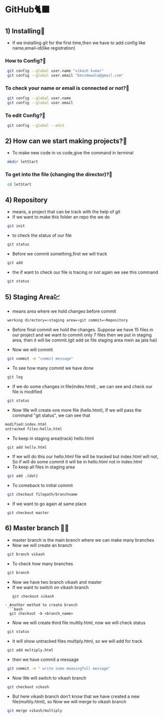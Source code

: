 
# GitHub🐈‍⬛
## 1) Installing🔗
- If we installing git for the first time,then we have to add config like name,email-id(like registration)
### How to Config?🤔

 ```bash
  git config --global user.name "vikash kumar"
  git config --global user.email "becodewala@gmail.com"
```
### To check your name or email is connected or not?🤔
 ```bash
  git config --global user.name 
  git config --global user.email 
```
### To edit Config?🤔
 ```bash
  git config --global --edit  
```
## 2) How can we start making projects?🤔
- To make new code in vs code,give the command in terminal
 ```bash
  mkdir letStart  
```
### To get into the file (changing the director)?🤔
 ```bash
  cd letStart  
```
## 4) Repository
- means, a project that can be track with the help of git
- If we want to make this folder an repo the we do
 ```bash
  git init  
```
- to check the status of our file
 ```bash
  git status  
```
- Before we commit something,first we will track 
 ```bash
  git add  
```
- the if want to check our file is tracing or not again we see this command
 ```bash
  git status  
```
## 5) Staging Area💹

- means area where we hold changes before commit

 ```bash
  working directory=>staging area=>git commit=>Repository  
```
- Before final commit we hold the changes. Suppose we have 15 files in our project and we want to commit only 7 files then we put in staging area, then it will be commit.(git add se file staging area mein aa jata hai)

- Now we will commit
 ```bash
  git commit -m "commit message" 
```
- To see how many commit we have done
 ```bash
  git log  
```
- If we do some changes in file(index.html) , we can see and check our file is modified
 ```bash
  git status  
```
- Now We will create one more file (hello.html), If we will pass the command "git status", we can see that
 ```bash
 modified:index.html
 untracked files:hello.html  
```
- To keep in staging area(track) hello.html
 ```bash
  git add hello.html  
```
- If we will do this our hello.html file will be tracked but index.html will not, So if will do some commit it will be in hello.html not in index.html
- To keep all files in staging area
 ```bash
  git add .(dot) 
```
- To comeback to initial commit
 ```bash
  git checkout filepath/branchname 
```
- If we want to go again at same place 
 ```bash
  git checkout master 
```
## 6) Master branch 🧑‍🏫
- master branch is the main branch where we can make many branches
- Now we will create an branch
 ```bash
  git branch vikash
```
- To check how many branches
 ```bash
  git branch 
```
- Now we have two branch vikash and master
- If we want to switch on vikash branch
  ```bash
  git checkout vikash
```
- Another method to create branch
 ```bash
  git checkout -b <branch_name>
```
- Now we will create third file multily.html, now we will check status
 ```bash
  git status 
```
- It will show untracked files multiply.html, so we will add for track 
 ```bash
  git add multiply.html 
```
- then we have commit a message
 ```bash
  git commit -m " write some meaningfull message"
```
- Now We will switch to vikash branch
 ```bash
  git checkout vikash 
```
- But here vikash branch don't know that we have created a new file(multily.html), so Now we will merge to vikash branch
 ```bash
  git merge vikash/multiply
```
